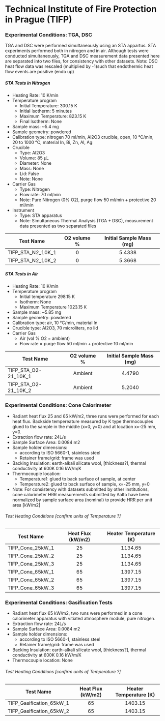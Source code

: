 # Technical Institute of Fire Protection in Prague (TIFP)

### Experimental Conditions: TGA, DSC
TGA and DSC were performed simultaneously using an STA appartus.
STA experiments performed both in nitrogen and in air. Although tests were conducted simultaneously, TGA and DSC measurement data presented here are separated into two files, for consistency with other datasets.
Note: DSC heat flow data was rescaled (multiplied by -1)such that endothermic heat flow events are positive (endo up)

##### STA Tests in Nitrogen
* Heating Rate: 10 K/min
* Temperature program
  - Initial Temperature: 300.15 K
  - Initial Isotherm: 5 minutes
  - Maximum Temperature: 823.15 K
  - Final Isotherm: None
* Sample mass: ~5.4 mg
* Sample geometry: powdered
* Calibration type: nitrogen 70 ml/min, Al2O3 crucible, open, 10 °C/min, 20 to 1000 °C, material In, Bi, Zn, Al, Ag
* Crucible
  - Type: Al2O3
  - Volume: 85 µL
  - Diameter: None
  - Mass: None
  - Lid: False
  - Note: None
* Carrier Gas
  - Type: Nitrogen
  - Flow rate: 70 ml/min
  - Note: Pure Nitrogen (0% O2), purge flow 50 ml/min + protective 20 ml/min
* Instrument
  - Type: STA apparatus
  - Note: Simultaneous Thermal Analysis (TGA + DSC), measurement data presented as two separated files

| Test Name | O2 volume % |  Initial Sample Mass (mg) | 
| --------- | :---------: | :------------------------: |
|TIFP\_STA\_N2\_10K\_1 | 0 | 5.4338|  
|TIFP\_STA\_N2\_10K\_2 | 0 | 5.3668|  


##### STA Tests in Air
* Heating Rate: 10 K/min
* Temperature program
  - Initial temperature 298.15 K
  - Isotherm: None
  - Maximum Temperature 1023.15 K
* Sample mass: ~5.85 mg
* Sample geometry: powdered
* Calibration type: air,  10 °C/min, material In
* Crucible type: Al2O3, 70 microliters, no lid
* Carrier Gas
  - Air (vol % O2 = ambient)
  - Flow rate = purge flow 50 ml/min + protective 10 ml/min

| Test Name | O2 volume % |  Initial Sample Mass (mg) | 
| --------- | :---------: | :------------------------: |
|TIFP\_STA\_O2-21\_10K\_1 | Ambient | 4.4790|  
|TIFP\_STA\_O2-21\_10K\_2 | Ambient | 5.2040|  



### Experimental Conditions: Cone Calorimeter
* Radiant heat flux 25 and 65 kW/m2, three runs were performed for each heat flux. Backside tempereature measured by K type thermocouples glued to the sample in the middle (x=0, y=0) and at location x=-25 mm, y=0. 
* Extraction flow rate: 24L/s
* Sample Surface Area: 0.0084 m2
* Sample holder dimensions:
    - according to ISO 5660-1, stainless steel
    - Retainer frame/grid: frame was used
* Backing Insulation: earth-alkali silicate wool, [thickness?], thermal conductivity at 600K 0.16 kW/m/K 
* Thermocouple location:
    - Temperature1: glued to back surface of sample, at center
    - Temperature2: glued to back surface of sample, x=-25 mm, y=0
* Note: For consistency with datasets submitted by other institutions, cone calorimeter HRR measurements submitted by Aalto have been normalized by sample surface area (nominal) to provide HRR per unit area [kW/m2]

###### Test Heating Conditions [confirm units of Temperature ?]  
|Test Name | Heat Flux (kW/m2)| Heater Temperature (K) 
|----------|:------:| :---: |
|TIFP_Cone_25kW_1| 25 | 1134.65 |
|TIFP_Cone_25kW_2| 25 | 1134.65 |
|TIFP_Cone_25kW_3| 25 | 1134.65 |
|TIFP_Cone_65kW_1| 65 | 1397.15 |
|TIFP_Cone_65kW_2| 65 | 1397.15 |
|TIFP_Cone_65kW_3| 65 | 1397.15 |


### Experimental Conditions: Gasification Tests
* Radiant heat flux 65 kW/m2, two runs were performed in a cone calorimeter apparatus with vitiated atmosphere module, pure nitrogen.
* Extraction flow rate: 24L/s
* Sample Surface Area: 0.0084 m2
* Sample holder dimensions:
    - according to ISO 5660-1, stainless steel
    - Retainer frame/grid: frame was used
* Backing Insulation: earth-alkali silicate wool, [thickness?], thermal conductivity at 600K 0.16 kW/m/K 
* Thermocouple location: None

###### Test Heating Conditions [confirm units of Temperature ?]  
|Test Name | Heat Flux (kW/m2)| Heater Temperature (K) 
|----------|:------:| :---: |
|TIFP_Gasification_65kW_1| 65 | 1403.15 |
|TIFP_Gasification_65kW_2| 65 | 1403.15 |
